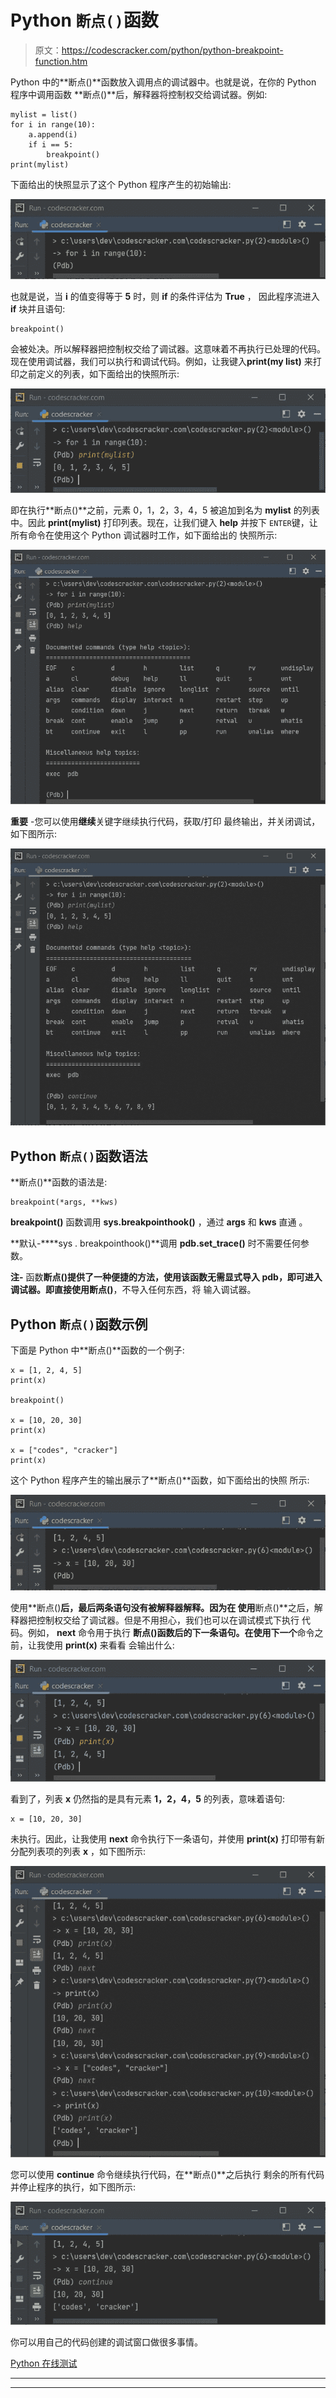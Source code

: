 # Python `断点()`函数

> 原文：<https://codescracker.com/python/python-breakpoint-function.htm>

Python 中的**断点()**函数放入调用点的调试器中。也就是说，在你的 Python 程序中调用函数 **断点()**后，解释器将控制权交给调试器。例如:

```
mylist = list()
for i in range(10):
    a.append(i)
    if i == 5:
        breakpoint()
print(mylist)
```

下面给出的快照显示了这个 Python 程序产生的初始输出:

![python breakpoint function](img/97e3e6c2491f74fd8c1f27466169611c.png)

也就是说，当 **i** 的值变得等于 **5** 时，则 **if** 的条件评估为 **True** ， 因此程序流进入 **if** 块并且语句:

```
breakpoint()
```

会被处决。所以解释器把控制权交给了调试器。这意味着不再执行已处理的代码。现在使用调试器，我们可以执行和调试代码。例如，让我键入**print(my list)** 来打印之前定义的列表，如下面给出的快照所示:

![python breakpoint function example](img/4d20d663ec0b64f2818144ebac6be519.png)

即在执行**断点()**之前，元素 0，1，2，3，4，5 被追加到名为 **mylist** 的列表中。因此 **print(mylist)** 打印列表。现在，让我们键入 **help** 并按下 `ENTER`键，让所有命令在使用这个 Python 调试器时工作，如下面给出的 快照所示:

![python breakpoint function program](img/2e1c8d8518da0f35bf81353440efe450.png)

**重要** -您可以使用**继续**关键字继续执行代码，获取/打印 最终输出，并关闭调试，如下图所示:

![python breakpoint method](img/b2a814640c9d42ba655366cc5894f2cd.png)

## Python `断点()`函数语法

**断点()**函数的语法是:

```
breakpoint(*args, **kws)
```

**breakpoint()** 函数调用 **sys.breakpointhook()** ，通过 **args** 和 **kws** 直通 。

**默认-****sys . breakpointhook()**调用 **pdb.set_trace()** 时不需要任何参数。

**注-** 函数**断点()**提供了一种便捷的方法，使用该函数无需显式导入 **pdb**，即可进入调试器。即直接使用**断点()**，不导入任何东西，将 输入调试器。

## Python `断点()`函数示例

下面是 Python 中**断点()**函数的一个例子:

```
x = [1, 2, 4, 5]
print(x)

breakpoint()

x = [10, 20, 30]
print(x)

x = ["codes", "cracker"]
print(x)
```

这个 Python 程序产生的输出展示了**断点()**函数，如下面给出的快照 所示:

![python breakpoint method example](img/b37490be34b579391a2608eddc6f4998.png)

使用**断点()**后，最后两条语句没有被解释器解释。因为在 使用**断点()**之后，解释器把控制权交给了调试器。但是不用担心，我们也可以在调试模式下执行 代码。例如， **next** 命令用于执行 **断点()**函数后的下一条语句。在使用**下一个**命令之前，让我使用 **print(x)** 来看看 会输出什么:

![python breakpoint method program](img/053bc05923644f5f7b4331970d06faeb.png)

看到了，列表 **x** 仍然指的是具有元素 **1，2，4，5** 的列表，意味着语句:

```
x = [10, 20, 30]
```

未执行。因此，让我使用 **next** 命令执行下一条语句，并使用 **print(x)** 打印带有新分配列表项的列表 **x** ，如下图所示:

![python breakpoint function code](img/5d8c83ae267e7b00044e6c322b8ba2c1.png)

您可以使用 **continue** 命令继续执行代码，在**断点()**之后执行 剩余的所有代码并停止程序的执行，如下图所示:

![python breakpoint](img/ee8f58b464a7a383d60564df5e8fa731.png)

你可以用自己的代码创建的调试窗口做很多事情。

[Python 在线测试](/exam/showtest.php?subid=10)

* * *

* * *